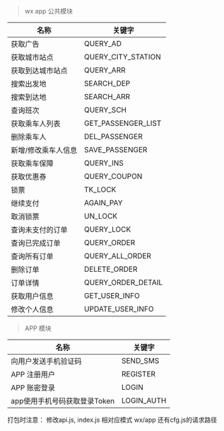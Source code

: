 
> wx app 公共模块

| 名称 | 关键字 |
| ---- | ----  |  
|获取广告 | QUERY_AD|
|获取城市站点 | QUERY_CITY_STATION|
|获取到达城市站点 | QUERY_ARR|
|搜索出发地 | SEARCH_DEP|
|搜索到达地 | SEARCH_ARR|
|查询班次 | QUERY_SCH|``
|获取乘车人列表 | GET_PASSENGER_LIST|
|删除乘车人 | DEL_PASSENGER|
|新增/修改乘车人信息 | SAVE_PASSENGER|
|获取乘车保障 | QUERY_INS|
|获取优惠券 | QUERY_COUPON|
|锁票 | TK_LOCK|
|继续支付 | AGAIN_PAY|
|取消锁票 | UN_LOCK|
|查询未支付的订单 | QUERY_LOCK|
|查询已完成订单 | QUERY_ORDER|
|查询所有订单 | QUERY_ALL_ORDER|
|删除订单 | DELETE_ORDER|
|订单详情 | QUERY_ORDER_DETAIL|
|获取用户信息 | GET_USER_INFO|
|修改个人信息 | UPDATE_USER_INFO|

> APP 模块

| 名称 | 关键字 |
| ---- | ----  |  
|向用户发送手机验证码 | SEND_SMS |
|APP 注册用户 | REGISTER |
|APP 账密登录 | LOGIN |
|app使用手机号码获取登录Token | LOGIN_AUTH |


打包时注意： 修改api.js, index.js 相对应模式 wx/app 
            还有cfg.js的请求路径
